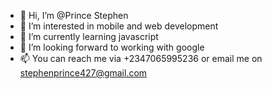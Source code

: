- 👋 Hi, I’m @Prince Stephen
- 👀 I’m interested in mobile and web development
- 🌱 I’m currently learning javascript
- 💞️ I’m looking forward to working with google 
- 📫 You can reach me via +2347065995236 or email me on stephenprince427@gmail.com

<!---
stephenprin/stephenprin is a ✨ special ✨ repository because its `README.md` (this file) appears on your GitHub profile.
You can click the Preview link to take a look at your changes.
--->
